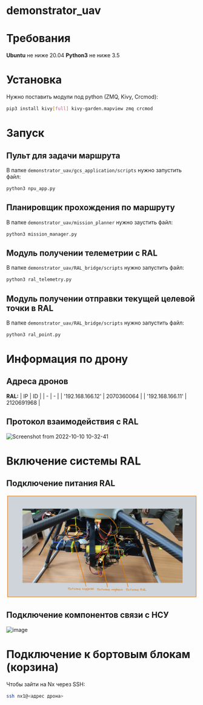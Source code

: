 # demonstrator_uav

# Требования

**Ubuntu** не ниже 20.04
**Python3** не ниже 3.5

# Установка

Нужно поставить модули под python (ZMQ, Kivy, Crcmod):
```bash
pip3 install kivy[full] kivy-garden.mapview zmq crcmod
```

# Запуск
## Пульт для задачи маршрута

В папке `demonstrator_uav/gcs_application/scripts` нужно запустить файл:
```bash
python3 npu_app.py
```

## Планировщик прохождения по маршруту

В папке `demonstrator_uav/mission_planner` нужно заустить файл:
```bash
python3 mission_manager.py
```

## Модуль получении телеметрии с RAL

В папке `demonstrator_uav/RAL_bridge/scripts` нужно запустить файл:
```bash
python3 ral_telemetry.py
```

## Модуль получении отправки текущей целевой точки в RAL

В папке `demonstrator_uav/RAL_bridge/scripts` нужно запустить файл:
```bash
python3 ral_point.py
```

# Информация по дрону
## Адреса дронов
**RAL:**
| IP | ID |
| - | - |
| '192.168.166.12' | 2070360064 |
| '192.168.166.11' | 2120691968 |

## Протокол взаимодействия с RAL

![Screenshot from 2022-10-10 10-32-41](https://user-images.githubusercontent.com/78022926/194817289-d7288a5e-96b7-4c91-86b1-9245f7839ec3.png)


# Включение системы RAL
## Подключение питания RAL
![image](resources/drone.png)

## Подключение компонентов связи с НСУ
![image](resources/connection.png)


# Подключение к бортовым блокам (корзина)

Чтобы зайти на Nx через SSH:
```bash
ssh nx1@<адрес дрона>
```
